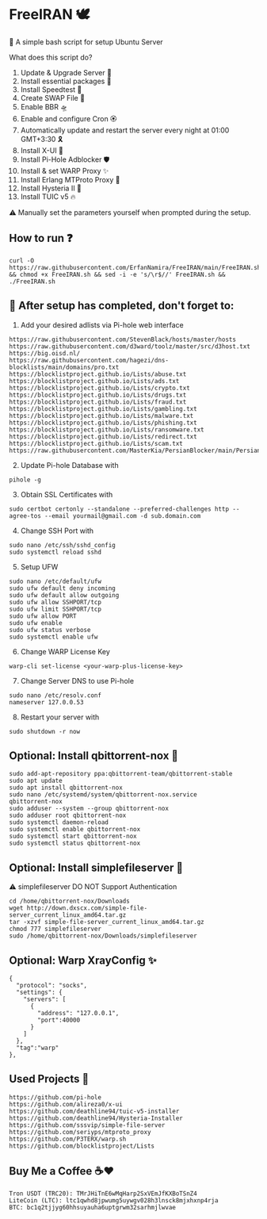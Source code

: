 # FreeIRAN 🕊️
🌟 A simple bash script for setup Ubuntu Server

What does this script do?
1. Update & Upgrade Server 🧬
2. Install essential packages 🎉
3. Install Speedtest 🚀
4. Create SWAP File 💾
5. Enable BBR 🛸
6. Enable and configure Cron 🏵️
7. Automatically update and restart the server every night at 01:00 GMT+3:30 🎗️
8. Install X-UI 🦄
9. Install Pi-Hole Adblocker 🛡️
10. Install & set WARP Proxy ✨
11. Install Erlang MTProto Proxy 💫
12. Install Hysteria II 🌈
13. Install TUIC v5 🔥

⚠️ Manually set the parameters yourself when prompted during the setup.

## How to run ❓
```
curl -O https://raw.githubusercontent.com/ErfanNamira/FreeIRAN/main/FreeIRAN.sh && chmod +x FreeIRAN.sh && sed -i -e 's/\r$//' FreeIRAN.sh && ./FreeIRAN.sh
```
## 💠 After setup has completed, don't forget to:

1. Add your desired adlists via Pi-hole web interface
```
https://raw.githubusercontent.com/StevenBlack/hosts/master/hosts
https://raw.githubusercontent.com/d3ward/toolz/master/src/d3host.txt
https://big.oisd.nl/
https://raw.githubusercontent.com/hagezi/dns-blocklists/main/domains/pro.txt
https://blocklistproject.github.io/Lists/abuse.txt
https://blocklistproject.github.io/Lists/ads.txt
https://blocklistproject.github.io/Lists/crypto.txt
https://blocklistproject.github.io/Lists/drugs.txt
https://blocklistproject.github.io/Lists/fraud.txt
https://blocklistproject.github.io/Lists/gambling.txt
https://blocklistproject.github.io/Lists/malware.txt
https://blocklistproject.github.io/Lists/phishing.txt
https://blocklistproject.github.io/Lists/ransomware.txt
https://blocklistproject.github.io/Lists/redirect.txt
https://blocklistproject.github.io/Lists/scam.txt
https://raw.githubusercontent.com/MasterKia/PersianBlocker/main/PersianBlockerHosts.txt
```
2. Update Pi-hole Database with
```
pihole -g
```
3. Obtain SSL Certificates with
```
sudo certbot certonly --standalone --preferred-challenges http --agree-tos --email yourmail@gmail.com -d sub.domain.com
```
4. Change SSH Port with
```
sudo nano /etc/ssh/sshd_config
sudo systemctl reload sshd
```
5. Setup UFW
```
sudo nano /etc/default/ufw
sudo ufw default deny incoming
sudo ufw default allow outgoing
sudo ufw allow SSHPORT/tcp
sudo ufw limit SSHPORT/tcp
sudo ufw allow PORT
sudo ufw enable
sudo ufw status verbose
sudo systemctl enable ufw
```
6. Change WARP License Key
```
warp-cli set-license <your-warp-plus-license-key>
```
7. Change Server DNS to use Pi-hole
```
sudo nano /etc/resolv.conf
nameserver 127.0.0.53
```
8. Restart your server with
```
sudo shutdown -r now
```
## Optional: Install qbittorrent-nox 🔮
```
sudo add-apt-repository ppa:qbittorrent-team/qbittorrent-stable
sudo apt update
sudo apt install qbittorrent-nox
sudo nano /etc/systemd/system/qbittorrent-nox.service
qbittorrent-nox
sudo adduser --system --group qbittorrent-nox
sudo adduser root qbittorrent-nox
sudo systemctl daemon-reload
sudo systemctl enable qbittorrent-nox
sudo systemctl start qbittorrent-nox
sudo systemctl status qbittorrent-nox
```
## Optional: Install simplefileserver 🪩

⚠️ simplefileserver DO NOT Support Authentication
```
cd /home/qbittorrent-nox/Downloads
wget http://down.dxscx.com/simple-file-server_current_linux_amd64.tar.gz
tar -xzvf simple-file-server_current_linux_amd64.tar.gz
chmod 777 simplefileserver
sudo /home/qbittorrent-nox/Downloads/simplefileserver
```
## Optional: Warp XrayConfig ✨
```
{
  "protocol": "socks",
  "settings": {
    "servers": [
      { 
        "address": "127.0.0.1",
        "port":40000
      }
    ]
  },
  "tag":"warp"
},
```
## Used Projects 💞
```
https://github.com/pi-hole
https://github.com/alireza0/x-ui
https://github.com/deathline94/tuic-v5-installer
https://github.com/deathline94/Hysteria-Installer
https://github.com/sssvip/simple-file-server
https://github.com/seriyps/mtproto_proxy
https://github.com/P3TERX/warp.sh
https://github.com/blocklistproject/Lists
```
## Buy Me a Coffee ☕❤️
```
Tron USDT (TRC20): TMrJHiTnE6wMqHarp2SxVEmJfKXBoTSnZ4
LiteCoin (LTC): ltc1qwhd8jpwumg5uywgv028h3lnsck8mjxhxnp4rja
BTC: bc1q2tjjyg60hhsuyauha6uptgrwm32sarhmjlwvae
```
